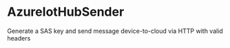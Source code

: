 # AzureIotHubSender
Generate a SAS key and send message device-to-cloud via HTTP with valid headers
